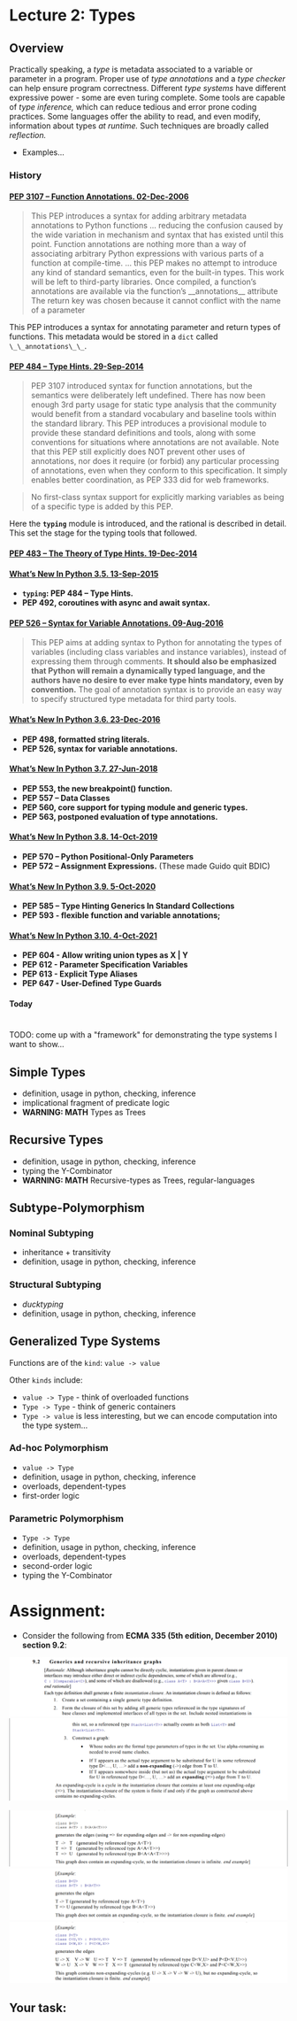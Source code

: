 # Lecture 2: Types

## Overview

Practically speaking, a *type* is metadata associated to a variable or parameter in a program.
Proper use of *type annotations* and a *type checker* can help ensure program correctness.
Different *type systems* have different expressive power - some are even turing complete.
Some tools are capable of *type inference,* which can reduce tedious and error prone coding practices.
Some languages offer the ability to read, and even modify, information about types *at runtime.*  Such techniques are broadly called *reflection.*

* Examples...

### History

#### [PEP 3107 – Function Annotations. 02-Dec-2006](https://peps.python.org/pep-3107/)

> This PEP introduces a syntax for adding arbitrary metadata annotations to Python functions
> ... reducing the confusion caused by the wide variation in mechanism and syntax that has existed until this point.
> Function annotations are nothing more than a way of associating arbitrary Python expressions with various parts of a function at compile-time.
> ... this PEP makes no attempt to introduce any kind of standard semantics, even for the built-in types. This work will be left to third-party libraries.
> Once compiled, a function’s annotations are available via the function’s \_\_annotations\_\_ attribute
> The return key was chosen because it cannot conflict with the name of a parameter

This PEP introduces a syntax for annotating parameter and return types of functions.  This metadata would be stored in a `dict` called `\_\_annotations\_\_`.

#### [PEP 484 – Type Hints. 29-Sep-2014](https://peps.python.org/pep-0483/)

> PEP 3107 introduced syntax for function annotations, but the semantics were deliberately left undefined.
> There has now been enough 3rd party usage for static type analysis that the community would benefit from
> a standard vocabulary and baseline tools within the standard library.
> This PEP introduces a provisional module to provide these standard definitions and tools, along with some
> conventions for situations where annotations are not available.
> Note that this PEP still explicitly does NOT prevent other uses of annotations, nor does it require (or forbid)
> any particular processing of annotations, even when they conform to this specification.
> It simply enables better coordination, as PEP 333 did for web frameworks.

> No first-class syntax support for explicitly marking variables as being of a specific type is added by this PEP.

Here the **`typing`** module is introduced, and the rational is described in detail.
This set the stage for the typing tools that followed.

#### [PEP 483 – The Theory of Type Hints. 19-Dec-2014](https://peps.python.org/pep-0483/)



#### [What’s New In Python 3.5. 13-Sep-2015](https://docs.python.org/3.5/whatsnew/3.5.html)

* **`typing`: PEP 484 – Type Hints.**
* **PEP 492, coroutines with async and await syntax.**

#### [PEP 526 – Syntax for Variable Annotations. 09-Aug-2016](https://peps.python.org/pep-0483/)

> This PEP aims at adding syntax to Python for annotating the types of variables (including class variables and
> instance variables), instead of expressing them through comments.
> **It should also be emphasized that Python will remain a dynamically typed language, and the authors have no desire
> to ever make type hints mandatory, even by convention.**
> The goal of annotation syntax is to provide an easy way to specify structured type metadata for third party tools.

#### [What’s New In Python 3.6. 23-Dec-2016](https://docs.python.org/3.6/whatsnew/3.6.html)

* **PEP 498, formatted string literals.**
* **PEP 526, syntax for variable annotations.**

#### [What’s New In Python 3.7. 27-Jun-2018](https://docs.python.org/3.6/whatsnew/3.6.html)

* **PEP 553, the new breakpoint() function.**
* **PEP 557 – Data Classes**
* **PEP 560, core support for typing module and generic types.**
* **PEP 563, postponed evaluation of type annotations.**

#### [What’s New In Python 3.8. 14-Oct-2019](https://docs.python.org/3.6/whatsnew/3.6.html)

* **PEP 570 – Python Positional-Only Parameters**
* **PEP 572 – Assignment Expressions.** (These made Guido quit BDIC)

#### [What’s New In Python 3.9. 5-Oct-2020](https://docs.python.org/3.6/whatsnew/3.6.html)

* **PEP 585 – Type Hinting Generics In Standard Collections**
* **PEP 593 - flexible function and variable annotations;**

#### [What’s New In Python 3.10. 4-Oct-2021](https://docs.python.org/3.6/whatsnew/3.6.html)

* **PEP 604 - Allow writing union types as X | Y**
* **PEP 612 - Parameter Specification Variables**
* **PEP 613 - Explicit Type Aliases**
* **PEP 647 - User-Defined Type Guards**

#### **Today**



# 

TODO: come up with a "framework" for demonstrating the type systems I want to show...

## Simple Types

* definition, usage in python, checking, inference
* implicational fragment of predicate logic
* __WARNING: MATH__ Types as Trees

## Recursive Types

* definition, usage in python, checking, inference
* typing the Y-Combinator
* __WARNING: MATH__ Recursive-types as Trees, regular-languages

## Subtype-Polymorphism

### Nominal Subtyping

* inheritance + transitivity
* definition, usage in python, checking, inference

### Structural Subtyping

* *ducktyping*
* definition, usage in python, checking, inference

## Generalized Type Systems

Functions are of the `kind`: `value -> value`

Other `kinds` include:
* `value -> Type` - think of overloaded functions
* `Type -> Type` - think of generic containers
* `Type -> value` is less interesting, but we can encode computation into the type system...

### Ad-hoc Polymorphism

* `value -> Type`
* definition, usage in python, checking, inference
* overloads, dependent-types
* first-order logic

### Parametric Polymorphism

* `Type -> Type`
* definition, usage in python, checking, inference
* overloads, dependent-types
* second-order logic
* typing the Y-Combinator

# Assignment:

* Consider the following from **ECMA 335 (5th edition, December 2010) section 9.2**:

![ecma-335-9.2_1](./img/ecma-335-9.2_1.png)
![ecma-335-9.2_2](./img/ecma-335-9.2_2.png)

![ecma-335-9.2-example-1](./img/ecma-335-9.2-example-1.png)
![ecma-335-9.2-example-2](./img/ecma-335-9.2-example-2.png)
![ecma-335-9.2-example-3](./img/ecma-335-9.2-example-3.png)

## Your task:

<!-- TODO: come up with something to do -->